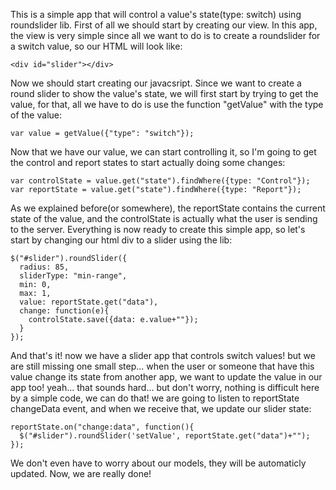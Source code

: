 This is a simple app that will control a value's state(type: switch) using roundslider lib.
First of all we should start by creating our view. In this app, the view is very simple since all we want to do is to create a roundslider for a switch value, so our HTML will look like:
```
<div id="slider"></div>
```

Now we should start creating our javacsript. Since we want to create a round slider to show the value's state, we will first start by trying to get the value, for that, all we have to do is use the function "getValue" with the type of the value:
```
var value = getValue({"type": "switch"});
```

Now that we have our value, we can start controlling it, so I'm going to get the control and report states to start actually doing some changes:
```
var controlState = value.get("state").findWhere({type: "Control"});
var reportState = value.get("state").findWhere({type: "Report"});
```

As we explained before(or somewhere), the reportState contains the current state of the value, and the controlState is actually what the user is sending to the server.
Everything is now ready to create this simple app, so let's start by changing our html div to a slider using the lib:
```
$("#slider").roundSlider({
  radius: 85,
  sliderType: "min-range",
  min: 0,
  max: 1,
  value: reportState.get("data"),
  change: function(e){
    controlState.save({data: e.value+""});
  }
});
```

And that's it! now we have a slider app that controls switch values! but we are still missing one small step... when the user or someone that have this value change its state from another app, we want to update the value in our app too! yeah... that sounds hard... but don't worry, nothing is difficult here by a simple code, we can do that! we are going to listen to reportState changeData event, and when we receive that, we update our slider state:
```
reportState.on("change:data", function(){
  $("#slider").roundSlider('setValue', reportState.get("data")+"");
});
```

We don't even have to worry about our models, they will be automaticly updated.
Now, we are really done!
